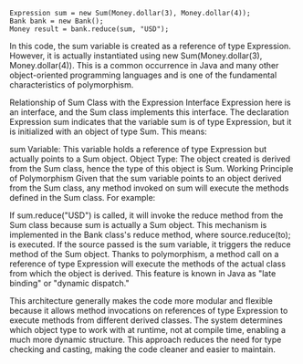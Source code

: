 
    Expression sum = new Sum(Money.dollar(3), Money.dollar(4));
    Bank bank = new Bank();
    Money result = bank.reduce(sum, "USD");
In this code, the sum variable is created as a reference of type Expression. 
However, it is actually instantiated using 
new Sum(Money.dollar(3), Money.dollar(4)). 
This is a common occurrence in Java and many other object-oriented programming languages and is one of the fundamental characteristics of polymorphism.

Relationship of Sum Class with the Expression Interface
Expression here is an interface, and the Sum class implements this interface. The declaration Expression sum indicates that the variable sum is of type Expression, but it is initialized with an object of type Sum. This means:

sum Variable: This variable holds a reference of type Expression but actually points to a Sum object.
Object Type: The object created is derived from the Sum class, hence the type of this object is Sum.
Working Principle of Polymorphism
Given that the sum variable points to an object derived from the Sum class, any method invoked on sum will execute the methods defined in the Sum class. For example:

If sum.reduce("USD") is called, it will invoke the reduce method from the Sum class because sum is actually a Sum object.
This mechanism is implemented in the Bank class's reduce method, where source.reduce(to); is executed. If the source passed is the sum variable, it triggers the reduce method of the Sum object. Thanks to polymorphism, a method call on a reference of type Expression will execute the methods of the actual class from which the object is derived. This feature is known in Java as "late binding" or "dynamic dispatch."

This architecture generally makes the code more modular and flexible because it allows method invocations on references of type Expression to execute methods from different derived classes. The system determines which object type to work with at runtime, not at compile time, enabling a much more dynamic structure. This approach reduces the need for type checking and casting, making the code cleaner and easier to maintain.